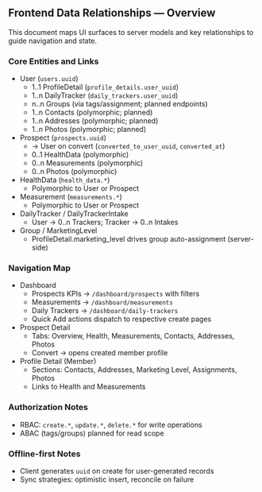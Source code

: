 ## Frontend Data Relationships — Overview

This document maps UI surfaces to server models and key relationships to guide navigation and state.

### Core Entities and Links
- User (`users.uuid`)
  - 1..1 ProfileDetail (`profile_details.user_uuid`)
  - 1..n DailyTracker (`daily_trackers.user_uuid`)
  - n..n Groups (via tags/assignment; planned endpoints)
  - 1..n Contacts (polymorphic; planned)
  - 1..n Addresses (polymorphic; planned)
  - 1..n Photos (polymorphic; planned)
- Prospect (`prospects.uuid`)
  - → User on convert (`converted_to_user_uuid`, `converted_at`)
  - 0..1 HealthData (polymorphic)
  - 0..n Measurements (polymorphic)
  - 0..n Photos (polymorphic)
- HealthData (`health_data.*`)
  - Polymorphic to User or Prospect
- Measurement (`measurements.*`)
  - Polymorphic to User or Prospect
- DailyTracker / DailyTrackerIntake
  - User → 0..n Trackers; Tracker → 0..n Intakes
- Group / MarketingLevel
  - ProfileDetail.marketing_level drives group auto-assignment (server-side)

### Navigation Map
- Dashboard
  - Prospects KPIs → `/dashboard/prospects` with filters
  - Measurements → `/dashboard/measurements`
  - Daily Trackers → `/dashboard/daily-trackers`
  - Quick Add actions dispatch to respective create pages
- Prospect Detail
  - Tabs: Overview, Health, Measurements, Contacts, Addresses, Photos
  - Convert → opens created member profile
- Profile Detail (Member)
  - Sections: Contacts, Addresses, Marketing Level, Assignments, Photos
  - Links to Health and Measurements

### Authorization Notes
- RBAC: `create.*`, `update.*`, `delete.*` for write operations
- ABAC (tags/groups) planned for read scope

### Offline-first Notes
- Client generates `uuid` on create for user-generated records
- Sync strategies: optimistic insert, reconcile on failure

